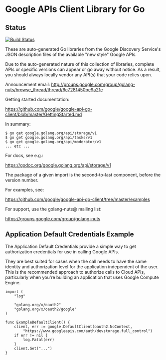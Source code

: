 # Google APIs Client Library for Go

## Status
[![Build Status](https://travis-ci.org/google/google-api-go-client.png)](https://travis-ci.org/google/google-api-go-client)

These are auto-generated Go libraries from the Google Discovery Service's JSON description files of the available "new style" Google APIs.

Due to the auto-generated nature of this collection of libraries, complete APIs or specific versions can appear or go away without notice.
As a result, you should always locally vendor any API(s) that your code relies upon.

Announcement email:
http://groups.google.com/group/golang-nuts/browse_thread/thread/6c7281450be9a21e

Getting started documentation:

   https://github.com/google/google-api-go-client/blob/master/GettingStarted.md

In summary:

```
$ go get google.golang.org/api/storage/v1
$ go get google.golang.org/api/tasks/v1
$ go get google.golang.org/api/moderator/v1
... etc ...
```

For docs, see e.g.:

   https://godoc.org/google.golang.org/api/storage/v1

The package of a given import is the second-to-last component, before the version number.

For examples, see:

   https://github.com/google/google-api-go-client/tree/master/examples

For support, use the golang-nuts@ mailing list:

   https://groups.google.com/group/golang-nuts

## Application Default Credentials Example

The Application Default Credentials provide a simple way to get authorization
credentials for use in calling Google APIs.

They are best suited for cases when the call needs to have the same identity and
authorization level for the application independent of the user.
This is the recommended approach to authorize calls to Cloud APIs, particularly
when you're building an application that uses Google Compute Engine.

```
import (
	"log"

	"golang.org/x/oauth2"
	"golang.org/x/oauth2/google"
)

func ExampleDefaultClient() {
	client, err := google.DefaultClient(oauth2.NoContext,
		"https://www.googleapis.com/auth/devstorage.full_control")
	if err != nil {
		log.Fatal(err)
	}
	client.Get("...")
}
```
